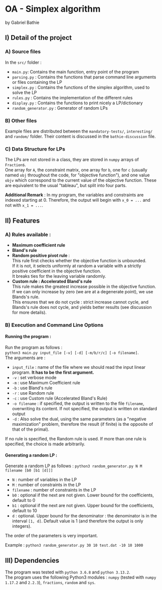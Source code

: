 # OA - Simplex algorithm
by Gabriel Bathie

## I) Detail of the project 
### A) Source files

In the `src/` folder :

- `main.py`: Contains the main function, entry point of the program
- `parsing.py` : Contains the functions that parse command line arguments or files containing the LP
- `simplex.py` : Contains the functions of the simplex algorithm, used to solve the LP
- `rules.py` : Contains the implementation of the different rules
- `display.py` : Contains the functions to print nicely a LP/dictionary
- `random_generator.py` : Generator of random LPs

### B) Other files

Example files are distributed between the `mandatory-tests/`, `interesting/` and `random/` folder. Their content is discussed in the `bathie-discussion` file.

### C) Data Structure for LPs

The LPs are not stored in a class, they are stored in `numpy` arrays of `Fraction`s.  
One array for `A`, the constraint matrix, one array for `b`, one for `c` 
(usually named `obj` throughout the code, for "objective function"), 
and one value `objv` which correspond to the current value of the objective function. 
These are equivalent to the usual "tableau", but split into four parts. 

**Additional Remark** : In my program, the variables and constraints are indexed starting at 0.
Therefore, the output will begin with `x_0 = ...` and not with `x_1 = ...`.

## II) Features
### A) Rules available :

- **Maximum coefficient rule**
- **Bland's rule**
- **Random positive pivot rule** :  
	This rule first checks whether the objective function is unbounded.  
	If it is not, it selects uniformly at random a variable with a strictly positive coefficient in the objective function.  
	It breaks ties for the leaving variable randomly.
- **Custom rule : Accelerated Bland's rule**  
	This rule makes the greatest increase possible in the objective function.  
	If we can only increase by zero (we are at a degenerate point), we use Blands's rule.  
	This ensures that we do not cycle : strict increase cannot cycle, and Blands's rule does not cycle, and yields better results (see discussion for more details).

### B) Execution and Command Line Options

#### Running the program :
Run the program as follows :  
`python3 main.py input_file [-v] [-d] [-m/b/r/c] [-o filename]`.  
The arguments are :

- `input_file` : name of the file where we should read the input linear program. **It has to be the first argument.**
- `-v` : set verbose mode
- `-m` : use Maximum Coefficient rule
- `-b` : use Bland's rule
- `-r` : use Random rule
- `-c` : use Custom rule (Accelerated Bland's Rule)
- `-o filename` : if specified, the output is written to the file `filename`, overwriting its content. If not specified, the output is written on standard output
- `-d` : Also solve the dual, using the same parameters (as a "negative maximization" problem, therefore the result (if finite) is the opposite of that of the primal).

If no rule is specified, the Random rule is used. If more than one rule is specified, the choice is made arbitrarily.

#### Generating a random LP :
Generate a random LP as follows : `python3 random_generator.py N M filename [b0 [b1 [d]]]`

- `N` : number of variables in the LP
- `M` : number of constraints in the LP
- `filename` : number of constraints in the LP
- `b0` : optional if the next are not given. Lower bound for the coefficients, default to 0
- `b1` : optional if the next are not given. Upper bound for the coefficients, default to 10
- `d` : optional. Upper bound for the denominator : the denominator is in the interval `[1, d]`. Default value is 1 (and therefore the output is only integers).

The order of the parameters is very important. 

Example : `python3 random_generator.py 30 10 test.dat -10 10 1000`

## III) Dependencies 

The program was tested with `python 3.6.8` and `python 3.13.2`.  
The program uses the following Python3 modules : `numpy` (tested with `numpy 1.17.2` and `2.2.3`), `fractions`, `random` and `sys`.
